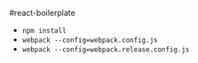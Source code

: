 #react-boilerplate

- `npm install`
- `webpack --config=webpack.config.js`
- `webpack --config=webpack.release.config.js`